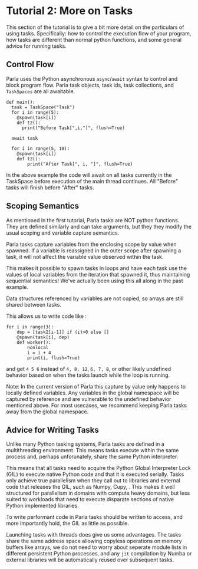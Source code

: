# Tutorial 2: More on Tasks

This section of the tutorial is to give a bit more detail on the particulars of
using tasks. Specifically: how to control the execution flow of your program,
how tasks are different than normal python functions, and some general advice
for running tasks.

## Control Flow
Parla uses the Python asynchronous `async`/`await` syntax to control and block program
flow. Parla task objects, task ids, task collections, and `TaskSpaces` are all
awaitable.

```
def main():
  task = TaskSpace("Task")
  for i in range(5):
    @spawn(task[i])
    def t2():
      print("Before Task[",i,"]", flush=True)

  await task

  for i in range(5, 10):
    @spawn(task[i])
    def t2():
        print("After Task[", i, "]", flush=True)

```

In the above example the code will await on all tasks currently in the
TaskSpace before execution of the main thread continues. All "Before" tasks will finish before "After" tasks.


## Scoping Semantics
As mentioned in the first tutorial, Parla tasks are NOT python functions. They
are defined similarly and can take arguments, but they they modify the usual scoping and variable capture semantics.

Parla tasks capture variables from the enclosing scope by value when spawned. If
a variable is reassigned in the outer scope after spawning a task, it will not
affect the variable value observed within the task.

This makes it possible to spawn tasks in loops and have each task use the
values of local variables from the iteration that spawned it, thus maintaining sequential semantics!
We've actually been using this all along in the past example.

Data structures referenced by variables are not copied, so arrays are still
shared between tasks.

This allows us to write code like :

```
for i in range(3):
    dep = [task2[i-1]] if (i)>0 else []
    @spawn(task[i], dep)
    def worker():
        nonlocal
        i = i + 4
        print(i, flush=True)
```

and get `4 5 6` instead of `4, 8, 12`, `6, 7, 8`, or other likely undefined
behavior based on when the tasks launch while the loop is running.

Note: In the current version of Parla this capture by value only happens to
locally defined variables. Any variables in the global namespace will be
captured by reference and are vulnerable to the undefined behavior mentioned
above. For most usecases, we recommend keeping Parla tasks away from the global
namespace.


## Advice for Writing Tasks
Unlike many Python tasking systems, Parla tasks are defined in a multithreading
environment. This means tasks execute within the same process and, perhaps
unforunately, share the same Python interpreter.

This means that all tasks need to acquire the Python Global Interpreter Lock
(GIL) to execute native Python code and that it is executed serially.
Tasks only achieve true parallelism when they call out to libraries and
external code that releases the GIL, such as Numpy, Cupy, .
This makes it well structured for parallelism in domains with compute heavy
domains, but less suited to workloads that need to execute disparate sections
of native Python implemented libraries.

To write performant code in Parla tasks should be written to access, and more
importantly hold, the GIL as little as possible.

Launching tasks with threads does give us some advantages.
The tasks share the same address space allowing copyless operations on memory
buffers like arrays, we do not need to worry about seperate module lists in
different persistent Python processes,  and any `jit` compilation by Numba or external libraries
will be automatically reused over subsequent tasks.



